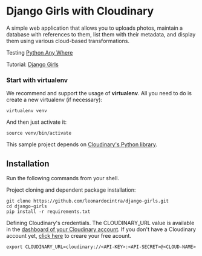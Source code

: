 Django Girls with Cloudinary
================================

A simple web application that allows you to uploads photos, maintain a database with references to them, list them with their metadata, and display them using various cloud-based transformations.


Testing [Python Any Where](https://www.pythonanywhere.com/)

Tutorial: [Django Girls](http://tutorial.djangogirls.org/en/installation/index.html)


### Start with virtualenv

We recommend and support the usage of **virtualenv**. All you need to do is create a new virtualenv (if necessary):

    virtualenv venv

And then just activate it:

    source venv/bin/activate




This sample project depends on [Cloudinary's Python library](https://github.com/cloudinary/pycloudinary). 

## Installation

Run the following commands from your shell.

Project cloning and dependent package installation: 

    git clone https://github.com/leonardocintra/django-girls.git
    cd django-girls
    pip install -r requirements.txt

Defining Cloudinary's credentials. The CLOUDINARY_URL value is available in the [dashboard of your Cloudinary account](https://cloudinary.com/console). 
If you don't have a Cloudinary account yet, [click here](https://cloudinary.com/users/register/free) to creare your free acount.
     
    export CLOUDINARY_URL=cloudinary://<API-KEY>:<API-SECRET>@<CLOUD-NAME>